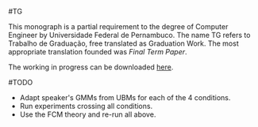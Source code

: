 #TG

This monograph is a partial requirement to the degree of Computer Engineer by Universidade Federal de Pernambuco. The name TG refers to Trabalho de Graduação, free translated as Graduation Work. The most appropriate translation founded was *Final Term Paper*.

The working in progress can be downloaded [here](https://github.com/embatbr/tg/blob/master/docs/paper/main.pdf?raw=true).


#TODO

- Adapt speaker's GMMs from UBMs for each of the 4 conditions.
- Run experiments crossing all conditions.
- Use the FCM theory and re-run all above.